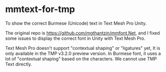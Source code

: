 # mmtext-for-tmp
To show the correct Burmese (Unicode) text in Text Mesh Pro Unity.

The original repo is https://github.com/mgthantzin/mmfont.Net, and I fixed some issues to display the correct font in Unity with Text Mesh Pro. 

Text Mesh Pro doesn't support "contextual shaping" or "ligatures" yet, It is only available in the TMP v3.2.0 preview version. In Burmese font, it uses a lot of "contextual shaping" based on the characters. We cannot use TMP Text directly. 
